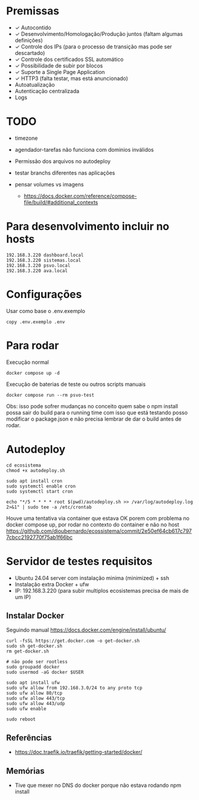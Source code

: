 # Premissas

- ✓ Autocontido 
- ✓ Desenvolvimento/Homologação/Produção juntos (faltam algumas definições)
- ✓ Controle dos IPs (para o processo de transição mas pode ser descartado)
- ✓ Controle dos certificados SSL automático 
- ✓ Possibilidade de subir por blocos
- ✓ Suporte a Single Page Application
- ✓ HTTP3 (falta testar, mas está anuncionado)
- Autoatualização
- Autenticação centralizada
- Logs

# TODO

- timezone
- agendador-tarefas não funciona com dominios inválidos
- Permissão dos arquivos no autodeploy
- testar branchs diferentes nas aplicações

- pensar volumes vs imagens
    - https://docs.docker.com/reference/compose-file/build/#additional_contexts

# Para desenvolvimento incluir no hosts

```
192.168.3.220 dashboard.local
192.168.3.220 sistemas.local
192.168.3.220 psvo.local
192.168.3.220 ava.local
```

# Configurações

Usar como base o .env.exemplo
```
copy .env.exemplo .env
```

# Para rodar

Execução normal
```
docker compose up -d
```

Execução de baterias de teste ou outros scripts manuais
```
docker compose run --rm psvo-test
```
Obs: isso pode sofrer mudanças no conceito quem sabe o npm install possa sair do build para o 
running time com isso que está testando posso modificar o package.json e não precisa lembrar de
dar o build antes de rodar.

# Autodeploy

```
cd ecosistema 
chmod +x autodeploy.sh

sudo apt install cron
sudo systemctl enable cron
sudo systemctl start cron

echo "*/5 * * * * root $(pwd)/autodeploy.sh >> /var/log/autodeploy.log 2>&1" | sudo tee -a /etc/crontab
```
Houve uma tentativa via container que estava OK porem com problema no docker compose up, por rodar no contexto do container e não no host https://github.com/dioubernardo/ecossistema/commit/2e50ef64cb617c7977cbcc2192770f75ab1f66bc

# Servidor de testes requisitos

- Ubuntu 24.04 server com instalação minima (minimized) + ssh
- Instalação extra Docker + ufw
- IP: 192.168.3.220 (para subir multiplos ecosistemas precisa de mais de um IP)

## Instalar Docker

Seguindo manual
https://docs.docker.com/engine/install/ubuntu/

```
curl -fsSL https://get.docker.com -o get-docker.sh
sudo sh get-docker.sh
rm get-docker.sh

# não pode ser rootless
sudo groupadd docker
sudo usermod -aG docker $USER

sudo apt install ufw
sudo ufw allow from 192.168.3.0/24 to any proto tcp
sudo ufw allow 80/tcp
sudo ufw allow 443/tcp
sudo ufw allow 443/udp
sudo ufw enable

sudo reboot
```

## Referências
- https://doc.traefik.io/traefik/getting-started/docker/

## Memórias
- Tive que mexer no DNS do docker porque não estava rodando npm install
